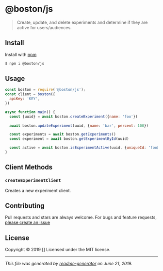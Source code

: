 # @boston/js

> Create, update, and delete experiments and determine if they are active for users/audiences.

## Install

Install with [npm](https://www.npmjs.com/)

```sh
$ npm i @boston/js
```

## Usage

```js
const boston = require('@boston/js');
const client = boston({
  apiKey: 'KEY',
})

async function main() {
  const {uuid} = await boston.createExperiment({name: 'foo'})
  
  await boston.updateExperiment(uuid, {name: 'bar', percent: 100})

  const experiments = await boston.getExperiments()
  const experiment = await boston.getExperimentById(uuid)

  const active = await boston.isExperimentActive(uuid, {uniqueId: 'foo@bar.co'})
}
```

## Client Methods

### `createExperimentClient`
Creates a new experiment client.

## Contributing

Pull requests and stars are always welcome. For bugs and feature requests, [please create an issue](https://github.com/Joe%20Groseclose/js/issues)

## License

Copyright © 2019 []
Licensed under the MIT license.

***

_This file was generated by [readme-generator](https://github.com/jonschlinkert/readme-generator) on June 21, 2019._
